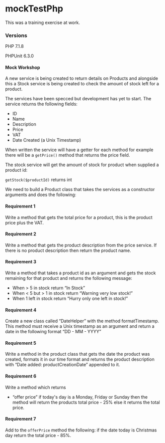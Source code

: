 # mockTestPhp

This was a training exercise at work.  

### Versions
PHP 7.1.8

PHPUnit 6.3.0

#### Mock   Workshop
A   new   service   is   being   created   to   return   details   on   Products   and   alongside   this   a   Stock
service   is   being   created   to   check   the   amount   of   stock   left   for   a   product.

The   services   have   been   specced   but   development   has   yet   to   start.   The   service   returns   the
following   fields:
- ID
- Name
- Description
- Price
- VAT
- Date   Created   (a   Unix   Timestamp)

When   written   the   service   will   have   a   getter   for   each   method   for   example   there   will   be   a `getPrice()`   method   that   returns   the   price   field.

The   stock   service   will   get   the   amount   of   stock   for   product   when   supplied   a   product   id: 

`getStock($productId)`   returns   int

We   need   to   build   a   Product   class   that   takes   the   services   as   a   constructor   arguments   and does   the   following:

#### Requirement   1
Write   a   method   that   gets   the   total   price   for   a   product,   this   is   the   product   price   plus   the   VAT.

#### Requirement   2
Write   a   method   that   gets   the   product   description   from   the   price   service.   If   there   is   no   product
description   then   return   the   product   name. 

#### Requirement   3
Write   a   method   that   takes   a   product   id   as   an   argument   and   gets   the   stock   remaining   for   that product   and   returns   the   following   message:

- When   >   5   in   stock   return   “In   Stock”
- When   <   5   but   >   1   in   stock   return   “Warning   very   low   stock!”
- When   1   left   in   stock   return   “Hurry   only   one   left   in   stock!”

#### Requirement   4
Create   a   new   class   called   “DateHelper”   with   the   method   formatTimestamp.   This   method must   receive   a   Unix   timestamp   as   an   argument   and   return   a   date   in   the   following   format   “DD -   MM   -   YYYY”

#### Requirement   5
Write   a   method   in   the   product   class   that   gets   the   date   the   product   was   created,   formats   it   in our   time format   and   returns   the   product   description   with   “Date   added:   productCreationDate” appended   to   it.

#### Requirement   6
Write   a   method   which   returns
- “offer   price”   if   today's   day   is   a   Monday,   Friday   or   Sunday   then
the   method   will   return   the   products   total   price   -   25%   else   it   returns   the   total   price. 

#### Requirement   7
Add   to   the   `offerPrice`   method   the   following:   if   the   date   today   is   Christmas   day   return   the   total price   -   85%.
